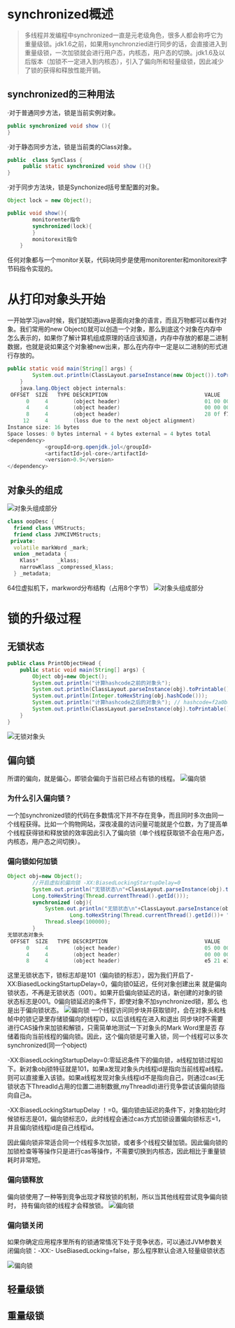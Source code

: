 # synchronized概述
> 多线程并发编程中synchronized一直是元老级角色，很多人都会称呼它为重量级锁。jdk1.6之前，如果用synchronzied进行同步的话，会直接进入到重量级锁，一次加锁就会进行用户态，内核态，用户态的切换。jdk1.6及以后版本（加锁不一定进入到内核态），引入了偏向所和轻量级锁，因此减少了锁的获得和释放性能开销。

## synchronized的三种用法
·对于普通同步方法，锁是当前实例对象。
```java
public synchronized void show (){
}
```
·对于静态同步方法，锁是当前类的Class对象。

```java
public  class SynClass {
	 public static synchronized void show (){}
}
```
·对于同步方法块，锁是Synchonized括号里配置的对象。
```java
Object lock = new Object();

public void show(){
		monitorenter指令
		synchronized(lock){
		}
		monitorexit指令
	}
```
任何对象都与一个monitor关联，代码块同步是使用monitorenter和monitorexit字节码指令实现的。



# 从打印对象头开始
一开始学习java时候，我们就知道java是面向对象的语言，而且万物都可以看作对象。我们常用的new Object()就可以创造一个对象，那么到底这个对象在内存中怎么表示的，如果你了解计算机组成原理的话应该知道，内存中存放的都是二进制数据，也就是说如果这个对象被new出来，那么在内存中一定是以二进制的形式进行存放的。
```java
public static void main(String[] args) {
        System.out.println(ClassLayout.parseInstance(new Object()).toPrintable());
    }
	java.lang.Object object internals:
 OFFSET  SIZE   TYPE DESCRIPTION                               VALUE
      0     4        (object header)                           01 00 00 00 (00000001 00000000 00000000 00000000) (1)
      4     4        (object header)                           00 00 00 00 (00000000 00000000 00000000 00000000) (0)
      8     4        (object header)                           28 0f f7 16 (00101000 00001111 11110111 00010110) (385290024)
     12     4        (loss due to the next object alignment)
Instance size: 16 bytes
Space losses: 0 bytes internal + 4 bytes external = 4 bytes total
<dependency>
            <groupId>org.openjdk.jol</groupId>
            <artifactId>jol-core</artifactId>
            <version>0.9</version>
</dependency>
```
## 对象头的组成
![对象头组成部分](./imgs/第二章/对象头组成.jpg)
```cpp
class oopDesc {
  friend class VMStructs;
  friend class JVMCIVMStructs;
 private:
  volatile markWord _mark;
  union _metadata {
    Klass*      _klass;
    narrowKlass _compressed_klass;
  } _metadata;
```
64位虚拟机下，markword分布结构（占用8个字节）
![对象头组成部分](./imgs/第二章/markword64.jpg)

# 锁的升级过程
## 无锁状态
```java
public class PrintObjectHead {
    public static void main(String[] args) {
        Object obj=new Object();
        System.out.println("计算hashcode之前的对象头");
        System.out.println(ClassLayout.parseInstance(obj).toPrintable());
        System.out.println(Integer.toHexString(obj.hashCode()));
        System.out.println("计算hashcode之后的对象头"); // hashcode=f2a0b8e
        System.out.println(ClassLayout.parseInstance(obj).toPrintable());
    }
}

```
![无锁对象头](./imgs/第二章/无锁状态对象头.png)
## 偏向锁
所谓的偏向，就是偏心，即锁会偏向于当前已经占有锁的线程。
![偏向锁](./imgs/第二章/偏向锁状态的对象头.png)
### 为什么引入偏向锁？
一个加synchronized锁的代码在多数情况下并不存在竞争，而且同时多次由同一个线程获得。比如一个购物网站，深夜凌晨的访问量可能就是个位数，为了提高单个线程获得锁和释放锁的效率因此引入了偏向锁（单个线程获取锁不会在用户态，内核态，用户态之间切换）。
### 偏向锁如何加锁
```java
Object obj=new Object();
        //开启虚拟机偏向锁 -XX:BiasedLockingStartupDelay=0
        System.out.println("无锁状态\n"+ClassLayout.parseInstance(obj).toPrintable()+"\n 线程ID"+
        Long.toHexString(Thread.currentThread().getId()));
        synchronized (obj){
            System.out.println("无锁状态\n"+ClassLayout.parseInstance(obj).toPrintable()+"\n 线程ID"+
                    Long.toHexString(Thread.currentThread().getId())+ "  hashcode"+Integer.toHexString(obj.hashCode()));
            Thread.sleep(100000);
        }
无锁状态对象头
 OFFSET  SIZE   TYPE DESCRIPTION                               VALUE
      0     4        (object header)                           05 00 00 00 (00000101 00000000 00000000 00000000) (5)
      4     4        (object header)                           00 00 00 00 (00000000 00000000 00000000 00000000) (0)
      8     4        (object header)                           e5 21 e3 27 (11100101 00100001 11100011 00100111) (669196773)
```
这里无锁状态下，锁标志却是101（偏向锁的标志），因为我们开启了-XX:BiasedLockingStartupDelay=0，偏向锁0延迟，任何对象创建出来
就是偏向锁状态，不再是无锁状态（001）。如果开启偏向锁延迟的话，新创建的对象的锁状态标志是001。0偏向锁延迟的条件下，即使对象不加synchronized锁，那么
也是出于偏向锁状态。
![偏向锁](./imgs/第二章/偏向锁对象头分析.png)
一个线程访问同步块并获取锁时，会在对象头和栈帧中的锁记录里存储锁偏向的线程ID，以后该线程在进入和退出
同步块时不需要进行CAS操作来加锁和解锁，只需简单地测试一下对象头的Mark Word里是否
存储着指向当前线程的偏向锁。因此，这个偏向锁是可重入锁，同一个线程可以多次synchronized(同一个object)

-XX:BiasedLockingStartupDelay=0:零延迟条件下的偏向锁，a线程加锁过程如下。新对象obj锁特征就是101，如果a发现对象头内线程id是指向当前线程a线程。
则可以直接重入该锁。如果a线程发现对象头线程id不是指向自己，则通过cas(无锁状态下ThreadId占用的位置二进制数据,myThreadId)进行竞争尝试该偏向锁指向自己a。

-XX:BiasedLockingStartupDelay ！=0。偏向锁由延迟的条件下，对象初始化时候锁标志是01，偏向锁标志0，此时线程会通过cas方式加锁设置偏向锁标志=1，
并且偏向锁线程id是自己线程id。

因此偏向锁非常适合同一个线程多次加锁，或者多个线程交替加锁。因此偏向锁的加锁检查等等操作只是进行cas等操作，不需要切换到内核态，因此相比于重量锁耗时非常短。

### 偏向锁释放
偏向锁使用了一种等到竞争出现才释放锁的机制，所以当其他线程尝试竞争偏向锁时，
持有偏向锁的线程才会释放锁。
![偏向锁](./imgs/第二章/偏向锁撤销流程.png)
### 偏向锁关闭

如果你确定应用程序里所有的锁通常情况下处于竞争状态，可以通过JVM参数关闭偏向锁：-XX:-
UseBiasedLocking=false，那么程序默认会进入轻量级锁状态

![偏向锁](./imgs/第二章/偏向锁的获取和释放.png)
## 轻量级锁
## 重量级锁